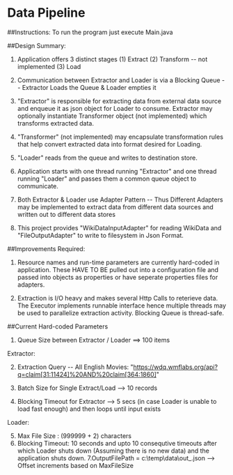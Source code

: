 # Data Pipeline

##Instructions:
    To run the program just execute Main.java
  
##Design Summary:
1. Application offers 3 distinct stages 
    (1) Extract 
    (2) Transform -- not implemented 
    (3) Load

2. Communication between Extractor and Loader is via a Blocking Queue 
    -- Extractor Loads the Queue & Loader empties it
      
3. "Extractor" is responsible for extracting data from external data source 
    and enqueue it as json object for Loader to consume. Extractor may optionally instantiate 
    Transformer object (not implemented) which transforms extracted data.
      
4. "Transformer" (not implemented) may encapsulate transformation rules that help 
    convert extracted data into format desired for Loading.
      
5. "Loader" reads from the queue and writes to destination store.
      
6. Application starts with one thread running "Extractor" and one thread running "Loader" and passes them a common queue object to communicate.

7. Both Extractor & Loader use Adapter Pattern -- Thus Different Adapters may be 
    implemented to extract data from different data sources and written out to different data stores
      
8. This project provides "WikiDataInputAdapter" for reading WikiData and "FileOutputAdapter" 
    to write to filesystem in Json Format.
      
##Improvements Required:
1. Resource names and run-time parameters are currently hard-coded in application. 
  These HAVE TO BE pulled out into a configuration file and passed into objects as properties
  or have seperate properties files for adapters.
      
2. Extraction is I/O heavy and makes several Http Calls to reterieve data. 
  The Executor implements runnable interface hence multiple threads may be used to parallelize 
  extraction activity. Blocking Queue is thread-safe.

##Current Hard-coded Parameters
1. Queue Size between Extractor / Loader ==> 100 items
      
Extractor:

2. Extraction Query -- All English Movies: 
    "https://wdq.wmflabs.org/api?q=claim[31:11424]%20AND%20claim[364:1860]"

3. Batch Size for Single Extract/Load --> 10 records

4. Blocking Timeout for Extractor --> 5 secs (in case Loader is unable to load fast enough) 
        and then loops until input exists
      
Loader:

5. Max File Size : (999999 + 2) characters 
6. Blocking Timeout: 10 seconds and upto 10 consequtive timeouts 
    after which Loader shuts down (Assuming there is no new data) and the application shuts down.
7.OutputFilePath = c:\temp\data\out_<offset>.json --> Offset increments based on MaxFileSize
      

